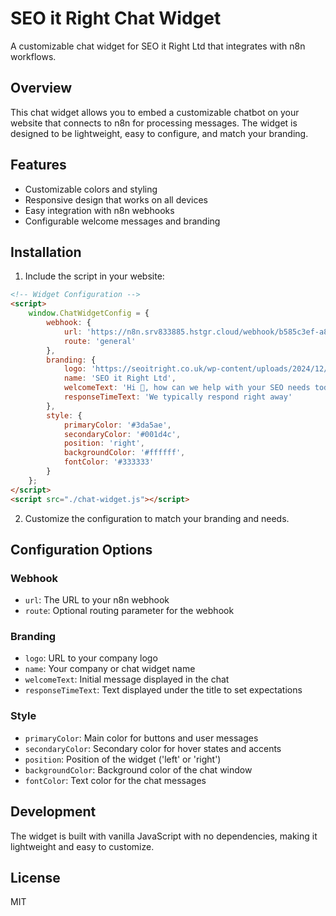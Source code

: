 # SEO it Right Chat Widget

A customizable chat widget for SEO it Right Ltd that integrates with n8n workflows.

## Overview

This chat widget allows you to embed a customizable chatbot on your website that connects to n8n for processing messages. The widget is designed to be lightweight, easy to configure, and match your branding.

## Features

- Customizable colors and styling
- Responsive design that works on all devices
- Easy integration with n8n webhooks
- Configurable welcome messages and branding

## Installation

1. Include the script in your website:

```html
<!-- Widget Configuration --> 
<script>
    window.ChatWidgetConfig = {
        webhook: {
            url: 'https://n8n.srv833885.hstgr.cloud/webhook/b585c3ef-a838-4d84-b0c9-3f267675627e/chat',
            route: 'general'
        },
        branding: {
            logo: 'https://seoitright.co.uk/wp-content/uploads/2024/12/SEO-it-Right-02-scaled.jpg',
            name: 'SEO it Right Ltd',
            welcomeText: 'Hi 👋, how can we help with your SEO needs today?',
            responseTimeText: 'We typically respond right away'
        },
        style: {
            primaryColor: '#3da5ae',
            secondaryColor: '#001d4c',
            position: 'right',
            backgroundColor: '#ffffff',
            fontColor: '#333333'
        }
    };
</script>
<script src="./chat-widget.js"></script>
```

2. Customize the configuration to match your branding and needs.

## Configuration Options

### Webhook

- `url`: The URL to your n8n webhook
- `route`: Optional routing parameter for the webhook

### Branding

- `logo`: URL to your company logo
- `name`: Your company or chat widget name
- `welcomeText`: Initial message displayed in the chat
- `responseTimeText`: Text displayed under the title to set expectations

### Style

- `primaryColor`: Main color for buttons and user messages
- `secondaryColor`: Secondary color for hover states and accents
- `position`: Position of the widget ('left' or 'right')
- `backgroundColor`: Background color of the chat window
- `fontColor`: Text color for the chat messages

## Development

The widget is built with vanilla JavaScript with no dependencies, making it lightweight and easy to customize.

## License

MIT
